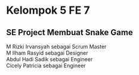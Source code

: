 # Kelompok 5 FE 7 
## SE Project Membuat Snake Game 

M Rizki Irvansyah sebagai Scrum Master <br/>
M Ilham Rasyid sebagai Designer <br/>
Abdul Hadi Sadik sebagai Engineer <br/>
Cicely Patricia sebagai Engineer 
